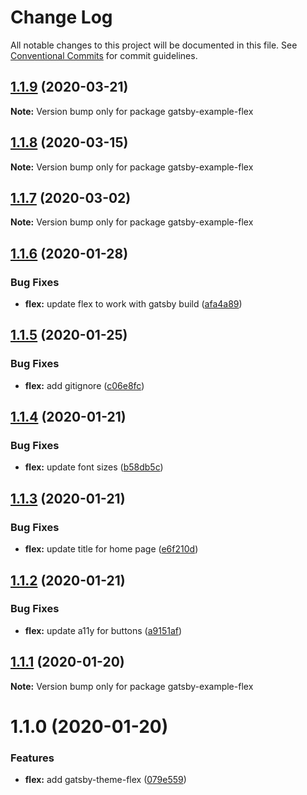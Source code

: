 # Change Log

All notable changes to this project will be documented in this file.
See [Conventional Commits](https://conventionalcommits.org) for commit guidelines.

## [1.1.9](https://github.com/arshad/gatsby-themes/compare/gatsby-example-flex@1.1.8...gatsby-example-flex@1.1.9) (2020-03-21)

**Note:** Version bump only for package gatsby-example-flex





## [1.1.8](https://github.com/arshad/gatsby-themes/compare/gatsby-example-flex@1.1.7...gatsby-example-flex@1.1.8) (2020-03-15)

**Note:** Version bump only for package gatsby-example-flex





## [1.1.7](https://github.com/arshad/gatsby-themes/compare/gatsby-example-flex@1.1.6...gatsby-example-flex@1.1.7) (2020-03-02)

**Note:** Version bump only for package gatsby-example-flex





## [1.1.6](https://github.com/arshad/gatsby-themes/compare/gatsby-example-flex@1.1.5...gatsby-example-flex@1.1.6) (2020-01-28)


### Bug Fixes

* **flex:** update flex to work with gatsby build ([afa4a89](https://github.com/arshad/gatsby-themes/commit/afa4a890b60271759b3360b7e542b0594a144a43))





## [1.1.5](https://github.com/arshad/gatsby-themes/compare/gatsby-example-flex@1.1.4...gatsby-example-flex@1.1.5) (2020-01-25)


### Bug Fixes

* **flex:** add gitignore ([c06e8fc](https://github.com/arshad/gatsby-themes/commit/c06e8fcd7ea8457fddd1301d70fa26357f57053b))





## [1.1.4](https://github.com/arshad/gatsby-themes/compare/gatsby-example-flex@1.1.3...gatsby-example-flex@1.1.4) (2020-01-21)


### Bug Fixes

* **flex:** update font sizes ([b58db5c](https://github.com/arshad/gatsby-themes/commit/b58db5ca5587313a6b17d3ac04129df7a3381785))





## [1.1.3](https://github.com/arshad/gatsby-themes/compare/gatsby-example-flex@1.1.2...gatsby-example-flex@1.1.3) (2020-01-21)


### Bug Fixes

* **flex:** update title for home page ([e6f210d](https://github.com/arshad/gatsby-themes/commit/e6f210d3cca8b613bc9d10cd695cef0b4aa44932))





## [1.1.2](https://github.com/arshad/gatsby-themes/compare/gatsby-example-flex@1.1.1...gatsby-example-flex@1.1.2) (2020-01-21)


### Bug Fixes

* **flex:** update a11y for buttons ([a9151af](https://github.com/arshad/gatsby-themes/commit/a9151af381466e5f5cc7cff14a8a08bb752235ca))





## [1.1.1](https://github.com/arshad/gatsby-themes/compare/gatsby-example-flex@1.1.0...gatsby-example-flex@1.1.1) (2020-01-20)

**Note:** Version bump only for package gatsby-example-flex

# 1.1.0 (2020-01-20)

### Features

- **flex:** add gatsby-theme-flex ([079e559](https://github.com/arshad/gatsby-themes/commit/079e55914791f735cbbfe492dd6bb0b3d9ac12ad))
